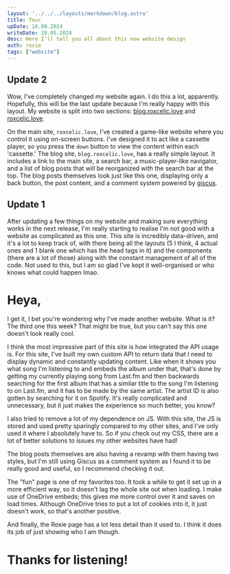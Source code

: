 ```yaml
---
layout: '../../../layouts/markdown/blog.astro'
title: Tour
upDate: 16.08.2024
writeDate: 19.05.2024
desc: Here I'll tell you all about this new website design
auth: roxie
tags: ["website"]
---
```

## Update 2

Wow, I've completely changed my website again. I do this a lot, apparently. Hopefully, this will be the last update because I'm really happy with this layout. My website is split into two sections: [blog.roxcelic.love](https://blog.roxcelic.love) and [roxcelic.love](https://roxcelic.love).

On the main site, `roxcelic.love`, I've created a game-like website where you control it using on-screen buttons. I've designed it to act like a cassette player, so you press the `down` button to view the content within each 'cassette.' The blog site, `blog.roxcelic.love`, has a really simple layout. It includes a link to the main site, a search bar, a music-player-like navigator, and a list of blog posts that will be reorganized with the search bar at the top. The blog posts themselves look just like this one, displaying only a back button, the post content, and a comment system powered by [giscus](https://giscus.app).

## Update 1

After updating a few things on my website and making sure everything works in the next release, I'm really starting to realise I'm not good with a website as complicated as this one. This site is incredibly data-driven, and it's a lot to keep track of, with there being all the layouts (5 I think, 4 actual ones and 1 blank one which has the head tags in it) and the components (there are a lot of those) along with the constant management of all of the code. Not used to this, but I am so glad I've kept it well-organised or who knows what could happen lmao.

# Heya,

I get it, I bet you're wondering why I've made another website. What is it? The third one this week? That might be true, but you can't say this one doesn't look really cool.

I think the most impressive part of this site is how integrated the API usage is. For this site, I've built my own custom API to return data that I need to display dynamic and constantly updating content. Like when it shows you what song I'm listening to and embeds the album under that, that's done by getting my currently playing song from Last.fm and then backwards searching for the first album that has a similar title to the song I'm listening to on Last.fm, and it has to be made by the same artist. The artist ID is also gotten by searching for it on Spotify. It's really complicated and unnecessary, but it just makes the experience so much better, you know?

I also tried to remove a lot of my dependence on JS. With this site, the JS is stored and used pretty sparingly compared to my other sites, and I've only used it where I absolutely have to. So if you check out my CSS, there are a lot of better solutions to issues my other websites have had!

The blog posts themselves are also having a revamp with them having two styles, but I'm still using Giscus as a comment system as I found it to be really good and useful, so I recommend checking it out.

The "fun" page is one of my favorites too. It took a while to get it set up in a more efficient way, so it doesn't lag the whole site out when loading. I make use of OneDrive embeds; this gives me more control over it and saves on load times. Although OneDrive tries to put a lot of cookies into it, it just doesn't work, so that's another positive.

And finally, the Roxie page has a lot less detail than it used to. I think it does its job of just showing who I am though.

# Thanks for listening!